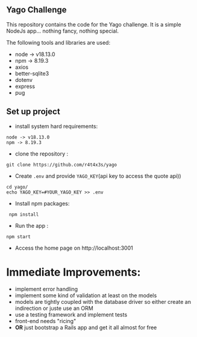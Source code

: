 ## Yago Challenge

This repository contains the code for the Yago challenge. 
It is a simple NodeJs app... nothing fancy, nothing special.

The following tools and libraries are used:
- node -> v18.13.0
- npm -> 8.19.3
- axios
- better-sqlite3
- dotenv
- express
- pug

## Set up project
- install system hard requirements:
```
node -> v18.13.0
npm -> 8.19.3
```
- clone the repository :
```
git clone https://github.com/r4t4x3s/yago
```
- Create `.env` and provide `YAGO_KEY`(api key to access the quote api))
````
cd yago/
echo YAGO_KEY=#YOUR_YAGO_KEY >> .env
````
- Install npm packages:
```
 npm install
```
- Run the app :
```
npm start
```
- Access the home page on http://localhost:3001

# Immediate Improvements:

- implement error handling
- implement some kind of validation at least on the models
- models are tightly coupled with the database driver so either create an indirection or juste use an ORM
- use a testing framework and implement tests
- front-end needs "ricing"
- **OR** just bootstrap a Rails app and get it all almost for free
